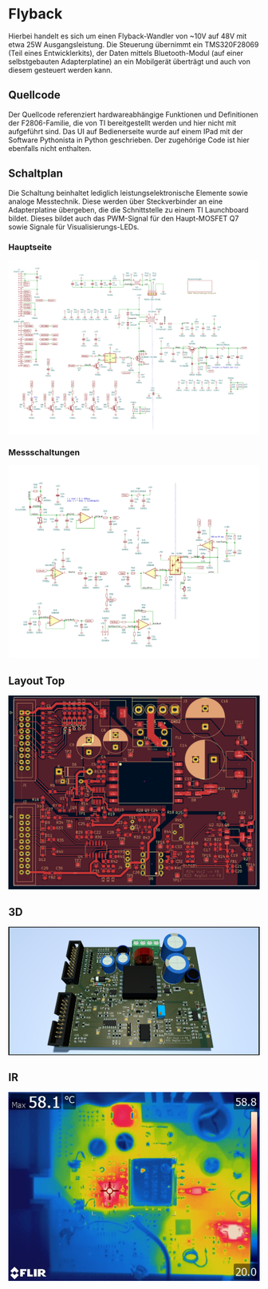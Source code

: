 # Flyback

Hierbei handelt es sich um einen Flyback-Wandler von ~10V auf 48V mit etwa 25W Ausgangsleistung. Die Steuerung übernimmt ein TMS320F28069 (Teil eines Entwicklerkits), der Daten mittels Bluetooth-Modul (auf einer selbstgebauten Adapterplatine) an ein Mobilgerät überträgt und auch von diesem gesteuert werden kann.

## Quellcode

Der Quellcode referenziert hardwareabhängige Funktionen und Definitionen der F2806-Familie, die von TI bereitgestellt werden und hier nicht mit aufgeführt sind. Das UI auf Bedienerseite wurde auf einem IPad mit der Software Pythonista in Python geschrieben. Der zugehörige Code ist hier ebenfalls nicht enthalten.

## Schaltplan

Die Schaltung beinhaltet lediglich leistungselektronische Elemente sowie analoge Messtechnik. Diese werden über Steckverbinder an eine Adapterplatine übergeben, die die Schnittstelle zu einem TI Launchboard bildet. Dieses bildet auch das PWM-Signal für den Haupt-MOSFET Q7 sowie Signale für Visualisierungs-LEDs.

### Hauptseite

![Diagram](images/main.png)

### Messschaltungen

![Messschaltung](images/mess.png)

## Layout Top

![Layout Top](images/layoutTop.png)

## 3D

![3D](images/3D.png)

## IR

![IR](images/IR.jpg)
